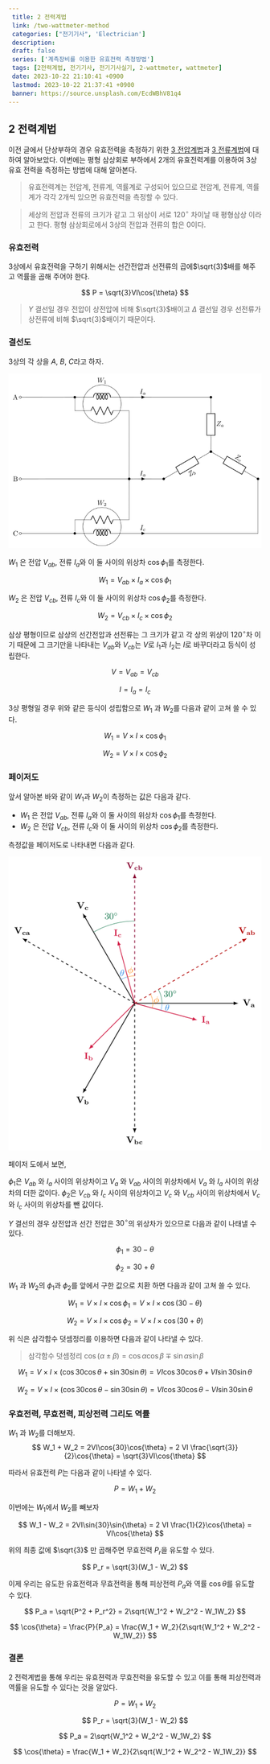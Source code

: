 ```yaml
--- 
 title: 2 전력계법
 link: /two-wattmeter-method 
 categories: ["전기기사", 'Electrician'] 
 description:
 draft: false
 series: ['계측장비를 이용한 유효전력 측정방법']
 tags: [2전력계법, 전기기사, 전기기사실기, 2-wattmeter, wattmeter] 
 date: 2023-10-22 21:10:41 +0900 
 lastmod: 2023-10-22 21:37:41 +0900 
 banner: https://source.unsplash.com/EcdWBhV81q4 
--- 
```

  

## 2 전력계법

이전 글에서 단상부하의 경우 유효전력을 측정하기 위한 [3 전압계법](/posts/three-voltmeter-method)과 [3 전류계법](/posts/three-ammeter-method)에 대하여 알아보았다. 이번에는 평형 삼상회로  부하에서 2개의 유효전력계를 이용하여 3상 유효 전력을 측정하는 방법에 대해 알아본다.

> 유효전력계는 전압계, 전류계, 역률계로 구성되어 있으므로 전압계, 전류계, 역률계가 각각 2개씩 있으면 유효전력을 측정할 수 있다.

> 세상의 전압과 전류의 크기가 같고 그 위상이 서로 $120^\circ$ 차이날 때 평형삼상 이라고 한다. 평형 삼상회로에서 3상의 전압과 전류의 합은 $0$이다. 

### 유효전력
3상에서 유효전력을 구하기 위해서는 선간전압과 선전류의 곱에$\sqrt{3}$배를 해주고 역률을 곱해 주어야 한다.

$$
P = \sqrt{3}VI\cos{\theta}
$$ 

>  $Y$ 결선일 경우 전압이 상전압에 비해  $\sqrt{3}$배이고  $\Delta$ 결선일 경우 선전류가 상전류에 비해  $\sqrt{3}$배이기 때문이다. 

### 결선도 
3상의 각 상을 $A$, $B$, $C$라고 하자. 

![Two Wattmeter Method Circuit Diagram](https://raw.githubusercontent.com/euikook/stock/main/two-wattmeter-method-circuit.svg "2 전력계법 결선도")

$W_1$ 은 전압 $V_{ab}$, 전류 $I_a$와 이 둘 사이의 위상차 $\cos{\phi_1}$를 측정한다.

$$
W_1= V_{ab} \times I_a \times \cos{\phi_1}
$$

$W_2$ 은 전압 $V_{cb}$, 전류 $I_c$와 이 둘 사이의 위상차 $\cos{\phi_2}$를 측정한다.

$$
W_2= V_{cb} \times I_c \times \cos{\phi_2}
$$

삼상 평형이므로 삼상의 선간전압과 선전류는 그 크기가 같고 각 상의 위상이 $120^\circ$차 이기 때문에 그 크기만을 나타내는 $V_{ab}$와 $V_{cb}$는 $V$로  $I_1$과 $I_2$는 $I$로 바꾸더라고 등식이 성립한다.

$$
V = V_{ab} = V_{cb}
$$

$$
I = I_a = I_c
$$

3상 평형일 경우 위와 같은 등식이 성립함으로 $W_1$ 과 $W_2$를 다음과 같이 고쳐 쓸 수 있다. 

$$
W_1= V \times I \times \cos{\phi_1}
$$

$$
W_2= V \times I \times \cos{\phi_2}
$$

### 페이저도

앞서 알아본 바와 같이 $W_1$과  $W_2$이 측정하는 값은 다음과 같다. 
* $W_1$ 은 전압 $V_{ab}$, 전류 $I_a$와 이 둘 사이의 위상차 $\cos{\phi_1}$를 측정한다.
* $W_2$ 은 전압 $V_{cb}$, 전류 $I_c$와 이 둘 사이의 위상차 $\cos{\phi_2}$를 측정한다.

측정값을 페이저도로 나타내면 다음과 같다. 

![Two Wattmeter Method Phase Diagram](https://raw.githubusercontent.com/euikook/stock/main/two-wattmeter-method-phase.svg "2 전력계법 페이저도")

페이저 도에서 보면,

$\phi_1$은 $V_{ab}$ 와 $I_a$ 사이의 위상차이고 $V_a$ 와 $V_{ab}$ 사이의 위상차에서 $V_a$ 와 $I_a$ 사이의 위상차의 더한 값이다. 
$\phi_2$은 $V_{cb}$ 와 $I_c$ 사이의 위상차이고 $V_c$ 와 $V_{cb}$ 사이의 위상차에서 $V_c$ 와 $I_c$ 사이의 위상차를 뺀 값이다. 

$Y$ 결선의 경우 상전압과 선간 전압은 $30^\circ$의 위상차가 있으므로 다음과 같이 나태낼 수 있다. 

$$
\phi_1 = 30 - \theta 
$$


$$
\phi_2 = 30 + \theta 
$$


$W_1$ 과 $W_2$의  $\phi_1$과 $\phi_2$를 앞에서 구한 값으로 치환 하면 다음과 같이 고쳐 쓸 수 있다. 


$$
W_1= V \times I \times \cos{\phi_1} = V \times I \times \cos{(30 - \theta)}
$$

$$
W_2= V \times I \times \cos{\phi_2} = V \times I \times \cos{(30 + \theta)}
$$

위 식은 삼각함수 덧셈정리를 이용하면 다음과 같이 나타낼 수 있다. 

>삼각함수 덧셈정리 $\cos{(\alpha \pm \beta)} = \cos{\alpha} \cos{\beta} \mp \sin{\alpha} \sin{\beta}$


$$
W_1= V \times I \times (\cos{30}\cos{\theta} + \sin{30}\sin{\theta}) = VI\cos{30}\cos{\theta} + VI\sin{30}\sin{\theta}
$$

$$
W_2= V \times I \times (\cos{30}\cos{\theta} - \sin{30}\sin{\theta}) = VI\cos{30}\cos{\theta} - VI\sin{30}\sin{\theta}
$$


### 우효전력, 무효전력, 피상전력 그리도 역률
$W_1$ 과 $W_2$를 더해보자. 
$$
W_1 + W_2 = 2VI\cos{30}\cos{\theta} = 2 VI \frac{\sqrt{3}}{2}\cos{\theta} = \sqrt{3}VI\cos{\theta}
$$

따라서 유효전력 $P$는 다음과 같이 나타낼 수 있다. 

$$
P = W_1 + W_2
$$


이번에는 $W_1$에서 $W_2$를 빼보자 

$$
W_1 - W_2 = 2VI\sin{30}\sin{\theta} = 2 VI \frac{1}{2}\cos{\theta} = VI\cos{\theta}
$$

위의 최종 값에 $\sqrt{3}$ 만 곱해주면 무효전력 $P_r$을 유도할 수 있다. 

$$
P_r = \sqrt{3}(W_1 - W_2)
$$

이제 우리는 유도한 유효전력과 무효전력을 통해 피상전력 $P_a$와 역률 $\cos{\theta}$를 유도할 수 있다. 
 
$$
 P_a =  \sqrt{P^2 + P_r^2} = 2\sqrt{W_1^2 + W_2^2 - W_1W_2}
$$
 
$$
\cos{\theta} = \frac{P}{P_a} = \frac{W_1 + W_2}{2\sqrt{W_1^2 + W_2^2 - W_1W_2}}
$$


### 결론 

2 전력계법을 통해 우리는 유효젼럭과 무효전력을 유도할 수 있고 이를 통해 피상전력과 역률을 유도할 수 있다는 것을 알았다. 


$$
P = W_1 + W_2
$$

$$
P_r = \sqrt{3}(W_1 - W_2)
$$
 
$$
P_a =  2\sqrt{W_1^2 + W_2^2 - W_1W_2}
$$
 
$$
\cos{\theta} = \frac{W_1 + W_2}{2\sqrt{W_1^2 + W_2^2 - W_1W_2}}
$$